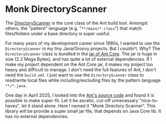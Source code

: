 # Monk DirectoryScanner

The [DirectoryScanner](https://ant.apache.org/manual/api/org/apache/tools/ant/DirectoryScanner.html) is the core class of the Ant build tool. Amongst others, the "pattern" language (e.g. "`**/main/*.class`") that match files/folders under a base directory is super useful.

For many years of my development career since 1980s, I wanted to use the `DirectoryScanner` in my tiny Java/Groovy projects. But I couldn't. Why? The `DirectoryScanner` class is bundled in the [jar of Ant Core](https://mvnrepository.com/artifact/org.apache.ant/ant). The jar is huge in size (2.2 Mega Bytes), and has quite a lot of external dependencies. If I make my project dependent on the Ant Core jar, it makes my project too heavy and difficult to manage. I don't need the full features of Ant, I don't need the `build.xml`. I just want to use the `DirectoryScanner` class to read/write local files while including/excluding files by the pattern language `**/*.java`.


One day in April 2025, I looked into the [Ant's source code](https://github.com/apache/ant/blob/master/src/main/org/apache/tools/ant/DirectoryScanner.java) and found it is possible to make super-fit. Let it be ascetic, cut-off unnecessary "nice-to-haves", let it stand alone. Here I named it "Monk Directory Scanner". This library will be provide a super small jar file, that depends on Java Core lib. It has no external dependencies.



